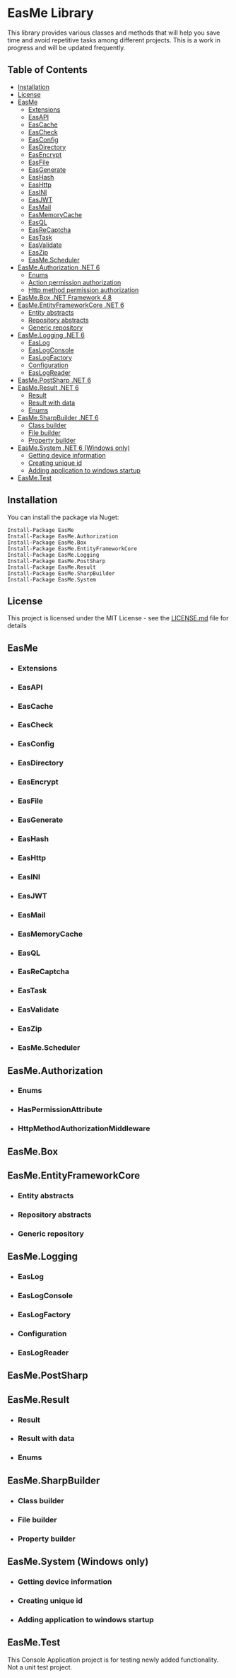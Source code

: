 # EasMe Library
This library provides various classes and methods that will help you save time and avoid repetitive tasks among different projects.
This is a work in progress and will be updated frequently.

## Table of Contents
- [Installation](#installation)
- [License](#license)
- [EasMe](#easme)
  - [Extensions](#easme-extensions)
  - [EasAPI](#easme-api)
  - [EasCache](#easme-cache)
  - [EasCheck](#easme-check)
  - [EasConfig](#easme-config)
  - [EasDirectory](#easme-directory)
  - [EasEncrypt](#easme-encrypt)
  - [EasFile](#easme-file)
  - [EasGenerate](#easme-generate)
  - [EasHash](#easme-hash)
  - [EasHttp](#easme-http)
  - [EasINI](#easme-ini)
  - [EasJWT](#easme-jwt)
  - [EasMail](#easme-mail)
  - [EasMemoryCache](#easme-memorycache)
  - [EasQL](#easme-sql)
  - [EasReCaptcha](#easme-recaptcha)
  - [EasTask](#easme-task)
  - [EasValidate](#easme-validate)
  - [EasZip](#easme-zip)
  - [EasMe.Scheduler](#easme-scheduler)
- [EasMe.Authorization .NET 6](#easme-authorization)
  - [Enums](#easme-enums)
  - [Action permission authorization](#easme-haspermissionattribute)
  - [Http method permission authorization](#easme-httpmethodauthorizationmiddleware)
- [EasMe.Box .NET Framework 4.8](#easme-box)
- [EasMe.EntityFrameworkCore .NET 6](#easme-entityframeworkcore)
  - [Entity abstracts](#easme-entity-abstracts)
  - [Repository abstracts](#easme-repository-abstracts)
  - [Generic repository](#easme-generic-repository)
- [EasMe.Logging .NET 6](#easme-logging)
  - [EasLog](#easme-log)
  - [EasLogConsole](#easme-log-console)
  - [EasLogFactory](#easme-log-factory)
  - [Configuration](#easme-log-configuration)
  - [EasLogReader](#easme-log-reader)
- [EasMe.PostSharp .NET 6](#easme-postsharp)
- [EasMe.Result .NET 6](#easme-result)
  - [Result](#easme-result)
  - [Result with data](#easme-result-data)
  - [Enums](#easme-result-enums)
- [EasMe.SharpBuilder .NET 6](#easme-sharpbuilder)
  - [Class builder](#easme-sharpbuilder-class-builder)
  - [File builder](#easme-sharpbuilder-file-builder)
  - [Property builder](#easme-sharpbuilder-property-builder)
- [EasMe.System .NET 6 (Windows only)](#easme-system)
  - [Getting device information](#easme-system)
  - [Creating unique id](#easme-system-startup)
  - [Adding application to windows startup](#easme-system-startup)
- [EasMe.Test](#easme-test)

## Installation
You can install the package via Nuget:
```
Install-Package EasMe
Install-Package EasMe.Authorization
Install-Package EasMe.Box
Install-Package EasMe.EntityFrameworkCore
Install-Package EasMe.Logging
Install-Package EasMe.PostSharp
Install-Package EasMe.Result
Install-Package EasMe.SharpBuilder
Install-Package EasMe.System
```

## License
This project is licensed under the MIT License - see the [LICENSE.md](LICENSE.md) file for details

<a name="easme"></a>
## EasMe

* ### Extensions
* ### EasAPI
* ### EasCache
* ### EasCheck
* ### EasConfig
* ### EasDirectory
* ### EasEncrypt
* ### EasFile
* ### EasGenerate
* ### EasHash
* ### EasHttp
* ### EasINI
* ### EasJWT
* ### EasMail
* ### EasMemoryCache
* ### EasQL
* ### EasReCaptcha
* ### EasTask
* ### EasValidate
* ### EasZip
* ### EasMe.Scheduler

## EasMe.Authorization
* ### Enums
* ### HasPermissionAttribute
* ### HttpMethodAuthorizationMiddleware

## EasMe.Box

## EasMe.EntityFrameworkCore
* ### Entity abstracts
* ### Repository abstracts
* ### Generic repository

## EasMe.Logging
* ### EasLog
* ### EasLogConsole
* ### EasLogFactory
* ### Configuration
* ### EasLogReader

## EasMe.PostSharp

## EasMe.Result
* ### Result
* ### Result with data
* ### Enums

## EasMe.SharpBuilder
* ### Class builder
* ### File builder
* ### Property builder

## EasMe.System (Windows only)
* ### Getting device information
* ### Creating unique id
* ### Adding application to windows startup

## EasMe.Test
This Console Application project is for testing newly added functionality.
Not a unit test project.
